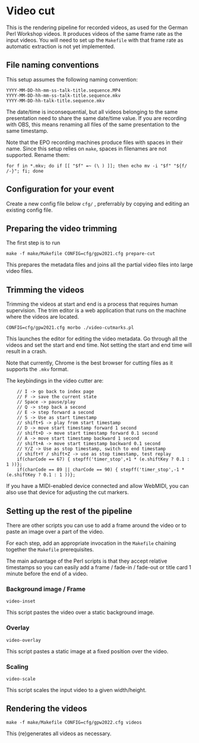 # Video cut

This is the rendering pipeline for recorded videos, as
used for the German Perl Workshop videos.
It produces videos of the same frame rate as the input
videos. You will need to set up the `Makefile` with that frame
rate as automatic extraction is not yet implemented.

## File naming conventions

This setup assumes the following naming convention:

    YYYY-MM-DD-hh-mm-ss-talk-title.sequence.MP4
    YYYY-MM-DD-hh-mm-ss-talk-title.sequence.mkv
    YYYY-MM-DD-hh-talk-title.sequence.mkv

The date/time is inconsequential, but all videos belonging
to the same presentation need to share the same date/time
value. If you are recording with OBS, this means renaming
all files of the same presentation to the same timestamp.

Note that the EPO recording machines produce files with spaces
in their name. Since this setup relies on `make`, spaces
in filenames are not supported. Rename them:

```
for f in *.mkv; do if [[ "$f" =~ (\ ) ]]; then echo mv -i "$f" "${f/ /-}"; fi; done

```

## Configuration for your event

Create a new config file below `cfg/` , preferrably by copying and editing
an existing config file.

## Preparing the video trimming

The first step is to run

    make -f make/Makefile CONFIG=cfg/gpw2021.cfg prepare-cut

This prepares the metadata files and joins all the partial video files into
large video files.

## Trimming the videos

Trimming the videos at start and end is a process that
requires human supervision. The trim editor is a web application
that runs on the machine where the videos are located.

    CONFIG=cfg/gpw2021.cfg morbo ./video-cutmarks.pl

This launches the editor for editing the video metadata. Go through
all the videos and set the start and end time. Not setting the
start and end time will result in a crash.

Note that currently, Chrome is the best browser for cutting files as it
supports the `.mkv` format.

The keybindings in the video cutter are:

        // I -> go back to index page
        // F -> save the current state
        // Space -> pause/play
        // Q -> step back a second
        // E -> step forward a second
        // S -> Use as start timestamp
        // shift+S -> play from start timestamp
        // D -> move start timestamp forward 1 second
        // shift+D -> move start timestamp forward 0.1 second
        // A -> move start timestamp backward 1 second
        // shift+A -> move start timestamp backward 0.1 second
        // Y/Z -> Use as stop timestamp, switch to end timestamp
        // shift+Y / shift+Z -> use as stop timestamp, test replay
        if(charCode == 67) { stepff('timer_stop',+1 * (e.shiftKey ? 0.1 : 1 ))};
        if(charCode == 89 || charCode == 90) { stepff('timer_stop',-1 * (e.shiftKey ? 0.1 : 1 ))};

If you have a MIDI-enabled device connected and allow WebMIDI, you can also
use that device for adjusting the cut markers.

## Setting up the rest of the pipeline

There are other scripts you can use to add a frame around
the video or to paste an image over a part of the video.

For each step, add an appropriate invocation in the `Makefile`
chaining together the `Makefile` prerequisites.

The main advantage of the Perl scripts is that they accept relative
timestamps so you can easily add a frame / fade-in / fade-out
or title card 1 minute before the end of a video.

### Background image / Frame

    video-inset

This script pastes the video over a static background image.

### Overlay

    video-overlay

This script pastes a static image at a fixed position over the video.

### Scaling

    video-scale

This script scales the input video to a given width/height.

## Rendering the videos

    make -f make/Makefile CONFIG=cfg/gpw2022.cfg videos

This (re)generates all videos as necessary.
